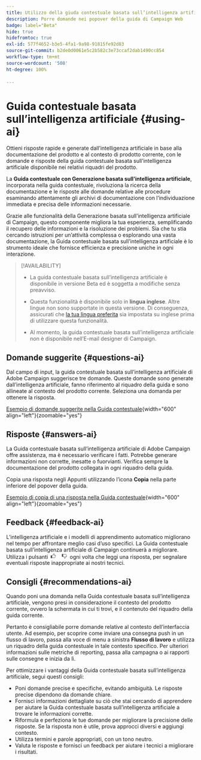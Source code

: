 ```yaml
---
title: Utilizzo della giuda contestuale basata sull’intelligenza artificiale in Campaign Web
description: Porre domande nei popover della guida di Campaign Web
badge: label="Beta"
hide: true
hidefromtoc: true
exl-id: 577f4652-b3e5-4fa1-9a98-91815fe92d83
source-git-commit: b2de0d0061e5c2b582c3e73ccaf2dab1490cc854
workflow-type: tm+mt
source-wordcount: '508'
ht-degree: 100%

---
```


# Guida contestuale basata sull’intelligenza artificiale {#using-ai}

Ottieni risposte rapide e generate dall’intelligenza artificiale in base alla documentazione del prodotto e al contesto di prodotto corrente, con le domande e risposte della guida contestuale basata sull’intelligenza artificiale disponibile nei relativi riquadri del prodotto.

La **Guida contestuale con Generazione basata sull’intelligenza artificiale**, incorporata nella guida contestuale, rivoluziona la ricerca della documentazione e le risposte alle domande relative alle procedure esaminando attentamente gli archivi di documentazione con l’individuazione immediata e precisa delle informazioni necessarie.

Grazie alle funzionalità della Generazione basata sull’intelligenza artificiale di Campaign, questo componente migliora la tua esperienza, semplificando il recupero delle informazioni e la risoluzione dei problemi. Sia che tu stia cercando istruzioni per un’attività complessa o esplorando una vasta documentazione, la Guida contestuale basata sull’intelligenza artificiale è lo strumento ideale che fornisce efficienza e precisione uniche in ogni interazione.

<!--
[Animation showing AI-powered contextual help in action](assets/do-not-localize/CH+AI-BETA.gif)-->

>[!AVAILABILITY]
>
>* La guida contestuale basata sull’intelligenza artificiale è disponibile in versione Beta ed è soggetta a modifiche senza preavviso.
>
>* Questa funzionalità è disponibile solo in **lingua inglese**. Altre lingue non sono supportate in questa versione. Di conseguenza, assicurati che [la tua lingua preferita](connect-to-campaign.md#language-pref) sia impostata su inglese prima di utilizzare questa funzionalità.
>
>* Al momento, la guida contestuale basata sull’intelligenza artificiale non è disponibile nell’E-mail designer di Campaign.

<!--
## Consent {#consent-ai}

Campaign knowledge assistant embedded in the contextual help boxes uses AI. Your use of this capability constitutes consent that the information you provide in your session will be collected, used, disclosed, and retained by Adobe in accordance with the terms of Adobe's Customer Feedback Program. Please do not provide any personal information about yourself or other parties (including your name or contact information) in the knowledge assistant.

## Privacy {#privacy-ai}

Your data is encrypted and private following our standard data protection practices. Learn more about [Adobe Privacy Policies](https://www.adobe.com/privacy/policy.html){target="_blank"}.

The knowledge assistant AI capability does not use your data to train our models. We do not allow any partners or third parties to use your data for training their models or any other purpose.

For information specific to Adobe AI policies in Experience Cloud apps and solutions, refer to [this page](https://business.adobe.com/products/sensei/adobe-sensei.html){target="_blank"}.
-->

## Domande suggerite {#questions-ai}

Dal campo di input, la guida contestuale basata sull’intelligenza artificiale di Adobe Campaign suggerisce tre domande. Queste domande sono generate dall’intelligenza artificiale, fanno riferimento al riquadro della guida e sono allineate al contesto del prodotto corrente. Seleziona una domanda per ottenere la risposta.

[Esempio di domande suggerite nella Guida contestuale](assets/do-not-localize/suggested-questions.png){width="600" align="left"}{zoomable="yes"}

## Risposte {#answers-ai}

La Guida contestuale basata sull’intelligenza artificiale di Adobe Campaign offre assistenza, ma è necessario verificare i fatti. Potrebbe generare informazioni non corrette, inesatte o fuorvianti. Verifica sempre la documentazione del prodotto collegata in ogni riquadro della guida.

Copia una risposta negli Appunti utilizzando l’icona **Copia** nella parte inferiore del popover della guida.

[Esempio di copia di una risposta nella Guida contestuale](assets/do-not-localize/copy-answer.png){width="600" align="left"}{zoomable="yes"}

## Feedback {#feedback-ai}

L’intelligenza artificiale e i modelli di apprendimento automatico migliorano nel tempo per affrontare meglio casi d’uso specifici. La Guida contestuale basata sull’intelligenza artificiale di Campaign continuerà a migliorare. Utilizza i pulsanti <img src="assets/do-not-localize/thumb.png" width="10%"/> ogni volta che leggi una risposta, per segnalare eventuali risposte inappropriate ai nostri tecnici.

## Consigli {#recommendations-ai}

Quando poni una domanda nella Guida contestuale basata sull’intelligenza artificiale, vengono presi in considerazione il contesto del prodotto corrente, ovvero la schermata in cui ti trovi, e il contenuto del riquadro della guida corrente.

Pertanto è consigliabile porre domande relative al contesto dell’interfaccia utente. Ad esempio, per scoprire come inviare una consegna push in un flusso di lavoro, passa alla voce di menu a sinistra **Flusso di lavoro** e utilizza un riquadro della guida contestuale in tale contesto specifico. Per ulteriori informazioni sulle metriche di reporting, passa alla campagna o ai rapporti sulle consegne e inizia da lì.

Per ottimizzare i vantaggi della Guida contestuale basata sull’intelligenza artificiale, segui questi consigli:

* Poni domande precise e specifiche, evitando ambiguità. Le risposte precise dipendono da domande chiare.
* Fornisci informazioni dettagliate su ciò che stai cercando di apprendere per aiutare la Guida contestuale basata sull’intelligenza artificiale a trovare le informazioni corrette.
* Riformula e perfeziona le tue domande per migliorare la precisione delle risposte. Se la risposta non è utile, prova approcci diversi e aggiungi contesto.
* Utilizza termini e parole appropriati, con un tono neutro.
* Valuta le risposte e fornisci un feedback per aiutare i tecnici a migliorare i risultati.
